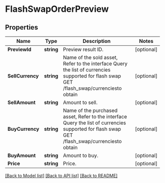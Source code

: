 # FlashSwapOrderPreview

## Properties

Name | Type | Description | Notes
------------ | ------------- | ------------- | -------------
**PreviewId** | **string** | Preview result ID. | [optional] 
**SellCurrency** | **string** | Name of the sold asset,  Refer to the interface Query the list of currencies supported for flash swap GET /flash_swap/currenciesto obtain | [optional] 
**SellAmount** | **string** | Amount to sell. | [optional] 
**BuyCurrency** | **string** | Name of the purchased asset,  Refer to the interface Query the list of currencies supported for flash swap GET /flash_swap/currenciesto obtain | [optional] 
**BuyAmount** | **string** | Amount to buy. | [optional] 
**Price** | **string** | Price. | [optional] 

[[Back to Model list]](../README.md#documentation-for-models) [[Back to API list]](../README.md#documentation-for-api-endpoints) [[Back to README]](../README.md)


